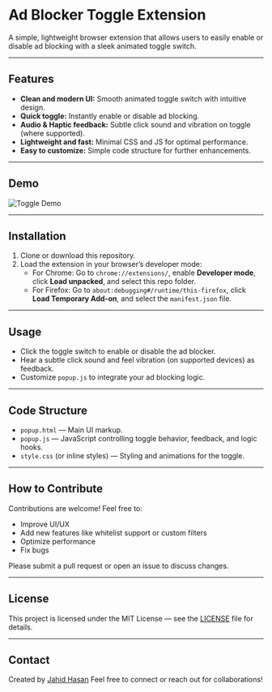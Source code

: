 # Ad Blocker Toggle Extension

A simple, lightweight browser extension that allows users to easily enable or disable ad blocking with a sleek animated toggle switch.

---

## Features

- **Clean and modern UI:** Smooth animated toggle switch with intuitive design.
- **Quick toggle:** Instantly enable or disable ad blocking.
- **Audio & Haptic feedback:** Subtle click sound and vibration on toggle (where supported).
- **Lightweight and fast:** Minimal CSS and JS for optimal performance.
- **Easy to customize:** Simple code structure for further enhancements.

---

## Demo

![Toggle Demo](https://user-images.githubusercontent.com/yourusername/demo-toggle.gif)

---

## Installation

1. Clone or download this repository.
2. Load the extension in your browser’s developer mode:
   - For Chrome: Go to `chrome://extensions/`, enable **Developer mode**, click **Load unpacked**, and select this repo folder.
   - For Firefox: Go to `about:debugging#/runtime/this-firefox`, click **Load Temporary Add-on**, and select the `manifest.json` file.

---

## Usage

- Click the toggle switch to enable or disable the ad blocker.
- Hear a subtle click sound and feel vibration (on supported devices) as feedback.
- Customize `popup.js` to integrate your ad blocking logic.

---

## Code Structure

- `popup.html` — Main UI markup.
- `popup.js` — JavaScript controlling toggle behavior, feedback, and logic hooks.
- `style.css` (or inline styles) — Styling and animations for the toggle.

---

## How to Contribute

Contributions are welcome! Feel free to:

- Improve UI/UX
- Add new features like whitelist support or custom filters
- Optimize performance
- Fix bugs

Please submit a pull request or open an issue to discuss changes.

---

## License

This project is licensed under the MIT License — see the [LICENSE](LICENSE) file for details.

---

## Contact

Created by [Jahid Hasan](https://www.linkedin.com/in/developerjahidhasan/)
Feel free to connect or reach out for collaborations!

